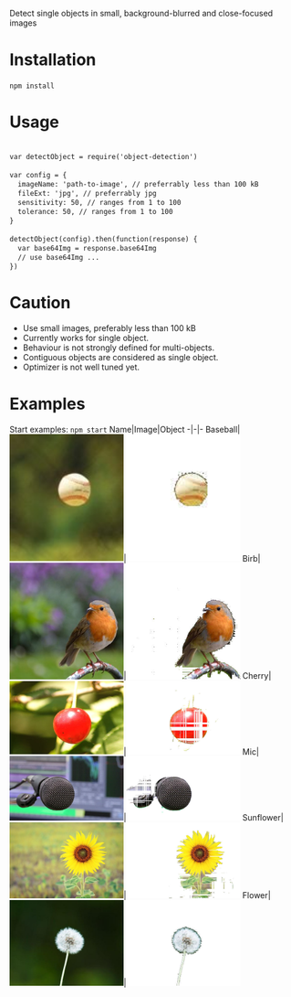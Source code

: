 Detect single objects in small, background-blurred and close-focused images
# Installation
`npm install`
# Usage
```

var detectObject = require('object-detection')

var config = {
  imageName: 'path-to-image', // preferrably less than 100 kB
  fileExt: 'jpg', // preferrably jpg
  sensitivity: 50, // ranges from 1 to 100
  tolerance: 50, // ranges from 1 to 100
}

detectObject(config).then(function(response) {
  var base64Img = response.base64Img
  // use base64Img ...
})

```
# Caution
- Use small images, preferably less than 100 kB
- Currently works for single object.
- Behaviour is not strongly defined for multi-objects.
- Contiguous objects are considered as single object.
- Optimizer is not well tuned yet.
# Examples
Start examples: `npm start`
Name|Image|Object
-|-|-
Baseball|<img src="./examples/images/baseball.jpg" width="200" />|<img src="./examples/objects/baseball.jpg" width="200">
Birb|<img src="./examples/images/birb.jpg" width="200" />|<img src="./examples/objects/birb.jpg" width="200">
Cherry|<img src="./examples/images/cherry.jpg" width="200" />|<img src="./examples/objects/cherry.jpg" width="200">
Mic|<img src="./examples/images/mic.jpg" width="200" />|<img src="./examples/objects/mic.jpg" width="200">
Sunflower|<img src="./examples/images/sunflower.jpg" width="200" />|<img src="./examples/objects/sunflower.jpg" width="200">
Flower|<img src="./examples/images/flower.jpg" width="200" />|<img src="./examples/objects/flower.jpg" width="200">